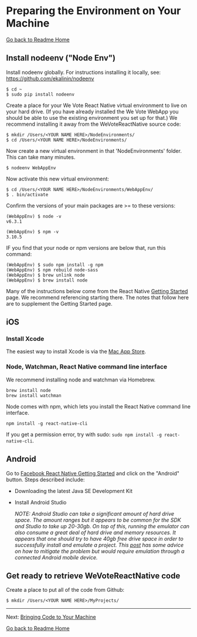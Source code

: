 # Preparing the Environment on Your Machine
[Go back to Readme Home](../../README.md)

## Install nodeenv ("Node Env")

Install nodeenv globally. For instructions installing it locally, see: https://github.com/ekalinin/nodeenv

    $ cd ~
    $ sudo pip install nodeenv

Create a place for your We Vote React Native virtual environment to live on your hard drive. (If you have already installed
the We Vote WebApp you should be able to use the existing environment you set up for that.) We recommend installing it
away from the WeVoteReactNative source code:

    $ mkdir /Users/<YOUR NAME HERE>/NodeEnvironments/
    $ cd /Users/<YOUR NAME HERE>/NodeEnvironments/

Now create a new virtual environment in that 'NodeEnvironments' folder. This can take many minutes.

    $ nodeenv WebAppEnv

Now activate this new virtual environment:

    $ cd /Users/<YOUR NAME HERE>/NodeEnvironments/WebAppEnv/
    $ . bin/activate

Confirm the versions of your main packages are >= to these versions:

    (WebAppEnv) $ node -v
    v6.3.1

    (WebAppEnv) $ npm -v
    3.10.5

IF you find that your node or npm versions are below that, run this command:

    (WebAppEnv) $ sudo npm install -g npm
    (WebAppEnv) $ npm rebuild node-sass
    (WebAppEnv) $ brew unlink node
    (WebAppEnv) $ brew install node



Many of the instructions below come from the React Native
[Getting Started](https://facebook.github.io/react-native/docs/getting-started.html) page.
We recommend referencing starting there. The notes that follow here are to supplement the Getting Started page.

## iOS

### Install Xcode

The easiest way to install Xcode is via the
<a href="https://itunes.apple.com/us/app/xcode/id497799835?mt=12" target="_blank">Mac App Store</a>.

### Node, Watchman, React Native command line interface

We recommend installing node and watchman via Homebrew.

    brew install node
    brew install watchman

Node comes with npm, which lets you install the React Native command line interface.

    npm install -g react-native-cli

If you get a permission error, try with sudo: `sudo npm install -g react-native-cli`.

## Android

Go to [Facebook React Native Getting Started](https://facebook.github.io/react-native/docs/getting-started.html) and
click on the "Android" button. Steps described include:

- Downloading the latest Java SE Development Kit
- Install Android Studio

  *NOTE: Android Studio can take a significant amount of hard drive space. The amount ranges
  but it appears to be common for the SDK and Studio to take up 20-30gb.  On top of this, running the emulator can
  also consume a great deal of hard drive and memory resources.  It appears that one should try to have 40gb free
  drive space in order to successfully install and emulate a project. This [post](https://stackoverflow.com/questions/30796230/android-sdk-folder-taking-a-lot-of-disk-space-do-we-need-to-keep-all-of-the-sys)
  has some advice on how to mitigate the problem but would require emulation through a connected Android mobile device.*


## Get ready to retrieve WeVoteReactNative code

Create a place to put all of the code from Github:

    $ mkdir /Users/<YOUR NAME HERE>/MyProjects/


---

Next: [Bringing Code to Your Machine](CLONING_CODE.md)

[Go back to Readme Home](../../README.md)
